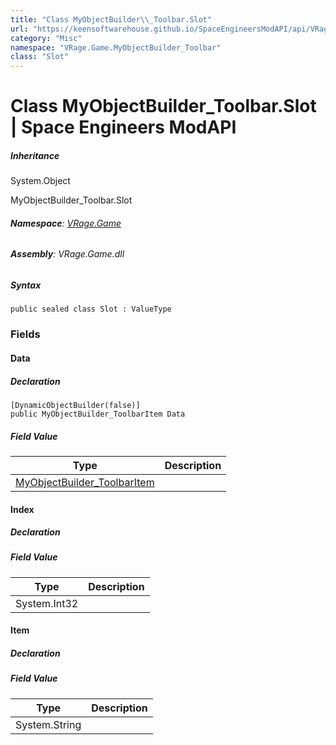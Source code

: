```yaml
---
title: "Class MyObjectBuilder\\_Toolbar.Slot"
url: "https://keensoftwarehouse.github.io/SpaceEngineersModAPI/api/VRage.Game.MyObjectBuilder_Toolbar.Slot.html"
category: "Misc"
namespace: "VRage.Game.MyObjectBuilder_Toolbar"
class: "Slot"
---
```


# Class MyObjectBuilder\_Toolbar.Slot | Space Engineers ModAPI

##### Inheritance

System.Object

MyObjectBuilder\_Toolbar.Slot

###### **Namespace**: [VRage.Game](https://keensoftwarehouse.github.io/SpaceEngineersModAPI/api/VRage.Game.html)

###### **Assembly**: VRage.Game.dll

##### Syntax

```
public sealed class Slot : ValueType
```

### Fields

#### Data

##### Declaration

```
[DynamicObjectBuilder(false)]
public MyObjectBuilder_ToolbarItem Data
```

##### Field Value

| Type | Description |
| --- | --- |
| [MyObjectBuilder\_ToolbarItem](https://keensoftwarehouse.github.io/SpaceEngineersModAPI/api/VRage.Game.MyObjectBuilder_ToolbarItem.html) |     |

#### Index

##### Declaration

##### Field Value

| Type | Description |
| --- | --- |
| System.Int32 |     |

#### Item

##### Declaration

##### Field Value

| Type | Description |
| --- | --- |
| System.String |     |